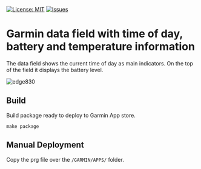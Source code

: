 [![License: MIT](https://img.shields.io/badge/License-MIT-yellow.svg)](https://opensource.org/licenses/MIT)
[![Issues](https://img.shields.io/github/issues/peregin/connectiq-time-battery.svg)](https://github.com/peregin/connectiq-time-battery/issues)

Garmin data field with time of day, battery and temperature information
===

The data field shows the current time of day as main indicators.
On the top of the field it displays the battery level.

![edge830](https://raw.github.com/peregin/connectiq-time-battery/master/doc/edge830.png "edge830")

Build
---
Build package ready to deploy to Garmin App store.
```shell
make package
```

Manual Deployment
---

Copy the prg file over the `/GARMIN/APPS/` folder.

